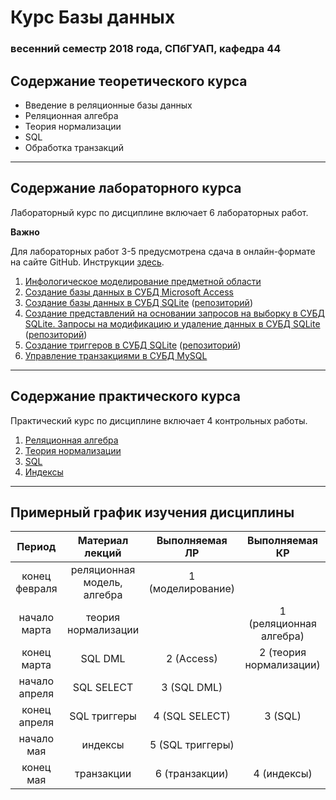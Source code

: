 # Курс Базы данных
### весенний семестр 2018 года, СПбГУАП, кафедра 44

## Содержание теоретического курса

* Введение в реляционные базы данных
* Реляционная алгебра
* Теория нормализации
* SQL
* Обработка транзакций

-----

## Содержание лабораторного курса

Лабораторный курс по дисциплине включает 6 лабораторных работ.

__Важно__

Для лабораторных работ 3-5 предусмотрена сдача в онлайн-формате на сайте GitHub. Инструкции [здесь](https://github.com/db2018ss/syllabus/blob/master/git.md).

1. [Инфологическое моделирование предметной области](https://github.com/db2018ss/syllabus/blob/master/labworks/labwork1.md)
1. [Создание базы данных в СУБД Microsoft Access](https://github.com/db2018ss/syllabus/blob/master/labworks/labwork2.md)
1. [Создание базы данных в СУБД SQLite](https://github.com/db2018ss/syllabus/blob/master/labworks/labwork3.md) ([репозиторий](https://github.com/db2018ss/labwork3))
1. [Создание представлений на основании запросов на выборку в СУБД SQLite. Запросы на модификацию и удаление данных в СУБД SQLite](https://github.com/db2018ss/syllabus/blob/master/labworks/labwork4.md) ([репозиторий](https://github.com/db2018ss/labwork4))
1. [Создание триггеров в СУБД SQLite](https://github.com/db2018ss/syllabus/blob/master/labworks/labwork5.md) ([репозиторий](https://github.com/db2018ss/labwork5))
1. [Управление транзакциями в СУБД MySQL](https://github.com/db2018ss/syllabus/blob/master/labworks/labwork6.md)

-----

## Содержание практического курса

Практический курс по дисциплине включает 4 контрольных работы.

1. [Реляционная алгебра](https://github.com/db2018ss/syllabus/blob/master/tests/test1.md)
1. [Теория нормализации](https://github.com/db2018ss/syllabus/blob/master/tests/test2.md)
1. [SQL](https://github.com/db2018ss/syllabus/blob/master/tests/test3.md)
1. [Индексы](https://github.com/db2018ss/syllabus/blob/master/tests/test4.md)

-----

## Примерный график изучения дисциплины

|     Период    |       Материал лекций       |   Выполняемая ЛР  |      Выполняемая КР     |
|:-------------:|:---------------------------:|:-----------------:|:-----------------------:|
| конец февраля | реляционная модель, алгебра | 1 (моделирование) |                         |
| начало марта  | теория нормализации         |                   | 1 (реляционная алгебра) |
| конец марта   | SQL DML                     | 2 (Access)        | 2 (теория нормализации) |
| начало апреля | SQL SELECT                  | 3 (SQL DML)       |                         |
| конец апреля  | SQL триггеры                | 4 (SQL SELECT)    | 3 (SQL)                 |
| начало мая    | индексы                     | 5 (SQL триггеры)  |                         |
| конец мая     | транзакции                  | 6 (транзакции)    | 4 (индексы)             |
